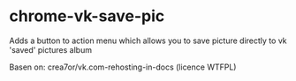 chrome-vk-save-pic
==================

Adds a button to action menu which allows you to save picture directly to vk 'saved' pictures album

Basen on: crea7or/vk.com-rehosting-in-docs (licence WTFPL)
